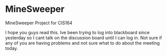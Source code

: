 # MineSweeper
MineSweeper Project for CIS164


I hope you guys read this.  Ive been trying to log into blackboard since yesterday so I cant talk on the discussion board until I can log in.  Not sure if any of you are having problems and not sure what to do about the meeting today.   

